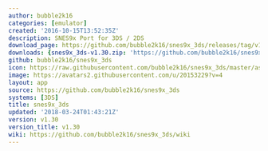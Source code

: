 ```yaml
---
author: bubble2k16
categories: [emulator]
created: '2016-10-15T13:52:35Z'
description: SNES9x Port for 3DS / 2DS
download_page: https://github.com/bubble2k16/snes9x_3ds/releases/tag/v1.30
downloads: {snes9x_3ds-v1.30.zip: 'https://github.com/bubble2k16/snes9x_3ds/releases/download/v1.30/snes9x_3ds-v1.30.zip'}
github: bubble2k16/snes9x_3ds
icon: https://raw.githubusercontent.com/bubble2k16/snes9x_3ds/master/assets/icon.png
image: https://avatars2.githubusercontent.com/u/20153229?v=4
layout: app
source: https://github.com/bubble2k16/snes9x_3ds
systems: [3DS]
title: snes9x_3ds
updated: '2018-03-24T01:43:21Z'
version: v1.30
version_title: v1.30
wiki: https://github.com/bubble2k16/snes9x_3ds/wiki
---
```

